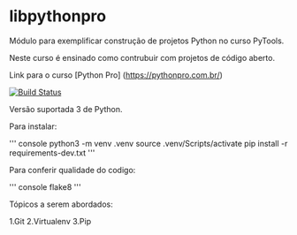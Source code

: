 # libpythonpro
Módulo para exemplificar construção de projetos Python no curso PyTools.

Neste curso é ensinado como contrubuir com projetos de código aberto.

Link para o curso [Python Pro] (https://pythonpro.com.br/)

[![Build Status](https://app.travis-ci.com/Sarkan-DF/libpythonpro.svg?branch=main)](https://app.travis-ci.com/Sarkan-DF/libpythonpro)

Versão suportada 3 de Python.

Para instalar:

'''
console
python3 -m venv .venv
source .venv/Scripts/activate
pip install -r requirements-dev.txt
'''

Para conferir qualidade do codigo:

'''
console
flake8
'''


Tópicos a serem abordados:

1.Git
2.Virtualenv
3.Pip